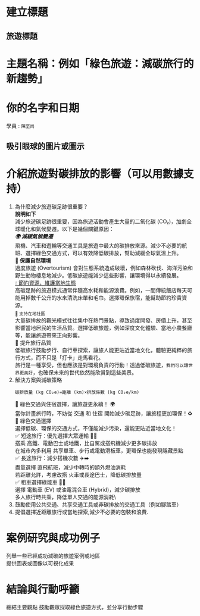 # 建立標題
## 旅遊標題
# 主題名稱：例如「綠色旅遊：減碳旅行的新趨勢」

# 你的名字和日期
學員 : `陳至尚`
## 吸引眼球的圖片或圖示

# 介紹旅遊對碳排放的影響（可以用數據支持）
1. 為什麼減少旅遊碳足跡很重要？\
**說明如下**\
減少旅遊碳足跡很重要，因為旅遊活動會產生大量的二氧化碳 (CO₂)，加劇全球暖化和氣候變遷。以下是幾個關鍵原因：\
***🌍 減緩氣候變遷***\
飛機、汽車和遊輪等交通工具是旅遊中最大的碳排放來源。減少不必要的航班、選擇綠色交通方式，可以有效降低碳排放，幫助減緩全球氣溫上升。\
**🌿 保護自然環境**\
過度旅遊 (Overtourism) 會對生態系統造成破壞，例如森林砍伐、海洋污染和野生動物棲息地減少。低碳旅遊能減少這些影響，讓環境得以永續發展。\
<ins>💧 節約資源，維護當地生態</ins>\
高碳足跡的旅遊模式通常伴隨高水耗和能源浪費。例如，一間傳統飯店每天可能用掉數千公升的水來清洗床單和毛巾。選擇環保旅宿，能幫助節約珍貴資源。\
<sub>🏡 支持在地社區</sub>\
大量碳排放的觀光模式往往集中在熱門景點，導致過度開發、房價上升，甚至影響當地居民的生活品質。選擇低碳旅遊，例如深度文化體驗、當地小農餐廳等，能讓旅遊帶來正向影響。\
🚶 提升旅行品質\
低碳旅行鼓勵步行、自行車探索，讓旅人能更貼近當地文化，體驗更純粹的旅行方式，而不只是「打卡」走馬看花。\
旅行是一種享受，但也應該是對環境負責的行動！透過低碳旅遊，`我們可以讓世界更美好`，也確保未來的世代依然能欣賞到這些美景。
3. 解決方案與減碳策略
   ``` 公式
   碳排放量 (kg CO₂e)=距離 (km)×排放係數 (kg CO₂e/km)
   ```
   🌿 綠色交通與住宿選擇，讓旅遊更永續！ 🌍\
當你計畫旅行時，不妨從 交通 和 住宿 開始減少碳足跡，讓旅程更加環保！♻️\
🚆 綠色交通選擇\
選擇低碳、環保的交通方式，不僅能減少污染，還能更貼近當地文化！\
✅ 短途旅行：優先選擇大眾運輸 🚌🚆\
搭乘 高鐵、電動巴士或地鐵，比自駕或搭飛機減少更多碳排放\
在城市內多利用 共享單車、步行或電動滑板車，更環保也能發現隱藏景點\
✅ 長途旅行：減少搭機次數 ✈️➡️\
盡量選擇 直飛航班，減少中轉時的額外燃油消耗\
若距離允許，考慮改搭 火車或長途巴士，降低碳排放量\
✅ 租車選擇綠能車 🚗🔋\
選擇 電動車 (EV) 或油電混合車 (Hybrid)，減少碳排放\
多人旅行時共乘，降低單人交通的能源消耗\
5. 鼓勵使用公共交通、共享交通工具或非碳排放的交通工具（例如腳踏車）
6. 提倡選擇近距離旅行或當地探索,減少不必要的包裝和浪費.
# 案例研究與成功例子
列舉一些已經成功減碳的旅遊案例或地區\
提供圖表或圖像以可視化成果
# 結論與行動呼籲
總結主要觀點
鼓勵觀眾採取綠色旅遊方式，並分享行動步驟
